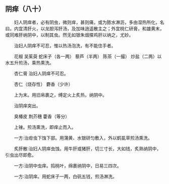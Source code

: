 ## 阴痒（八十）


&emsp;&emsp;妇人阴痒者，必有阴虫，微则痒，甚则痛，或为脓水淋沥，多由湿热所化，名曰。内宜清肝火，以龙胆泻肝汤，及加味逍遥散主之；外宜桃仁研膏，和雄黄末，或同难肝纳阴中，以制其虫。然无如银朱烟搽鸡肝以纳之，尤妙。

&emsp;&emsp;治妇人阴痒不可忍，惟以热汤泡洗，有不能住手者。

&emsp;&emsp;花椒 吴茱萸 蛇床子（各一两） 藜芦（半两） 陈茶（一撮） 炒盐（二两）以水五升煎汤，乘热熏洗。

&emsp;&emsp;杏仁膏 治妇人阴痒不可忍。

&emsp;&emsp;杏仁（烧存性） 麝香（少许）

&emsp;&emsp;上为末。用旧帛裹之，缚定火上炙热，纳阴中。

&emsp;&emsp;治阴痒突出。

&emsp;&emsp;臭椿皮 荆芥穗 藿香（等分）

&emsp;&emsp;上锉。煎汤熏洗，即痒止而入。

&emsp;&emsp;一方∶治疳虫下蚀下部。用蒲黄、水银研匀敷入，外以鹤虱草煎汤熏洗。

&emsp;&emsp;炙肝散∶治妇人阴痒虫蚀。用牛肝或猪肝，切三寸长，大如钱，炙熟纳阴中，引虫出尽即愈。

&emsp;&emsp;一方∶治阴中虫痒。捣桃叶，绵裹纳阴中，日易三四次。

&emsp;&emsp;一方∶治阴痒。用蛇床子一两，白矾五钱，煎汤淋洗。

